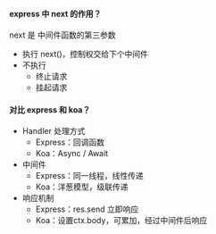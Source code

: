 ####  express 中 next 的作用？

next 是 中间件函数的第三参数

* 执行 next()，控制权交给下个中间件
* 不执行
  * 终止请求
  * 挂起请求

#### 对比 express 和 koa？
* Handler 处理方式
  * Express：回调函数
  * Koa：Async / Await
* 中间件
  * Express：同一线程，线性传递
  * Koa：洋葱模型，级联传递
* 响应机制
  * Express：res.send 立即响应
  * Koa：设置ctx.body，可累加，经过中间件后响应
